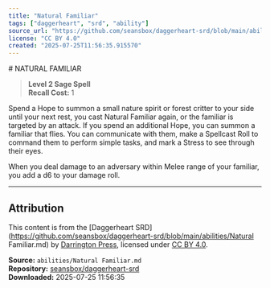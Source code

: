 ```yaml
---
title: "Natural Familiar"
tags: ["daggerheart", "srd", "ability"]
source_url: "https://github.com/seansbox/daggerheart-srd/blob/main/abilities/Natural Familiar.md"
license: "CC BY 4.0"
created: "2025-07-25T11:56:35.915570"
---
```


﻿# NATURAL FAMILIAR

> **Level 2 Sage Spell**  
> **Recall Cost:** 1

Spend a Hope to summon a small nature spirit or forest critter to your side until your next rest, you cast Natural Familiar again, or the familiar is targeted by an attack. If you spend an additional Hope, you can summon a familiar that flies. You can communicate with them, make a Spellcast Roll to command them to perform simple tasks, and mark a Stress to see through their eyes.

When you deal damage to an adversary within Melee range of your familiar, you add a d6 to your damage roll.

---

## Attribution

This content is from the [Daggerheart SRD](https://github.com/seansbox/daggerheart-srd/blob/main/abilities/Natural Familiar.md) by [Darrington Press](https://darringtonpress.com/), licensed under [CC BY 4.0](https://creativecommons.org/licenses/by/4.0/).

**Source:** `abilities/Natural Familiar.md`  
**Repository:** [seansbox/daggerheart-srd](https://github.com/seansbox/daggerheart-srd)  
**Downloaded:** 2025-07-25 11:56:35

